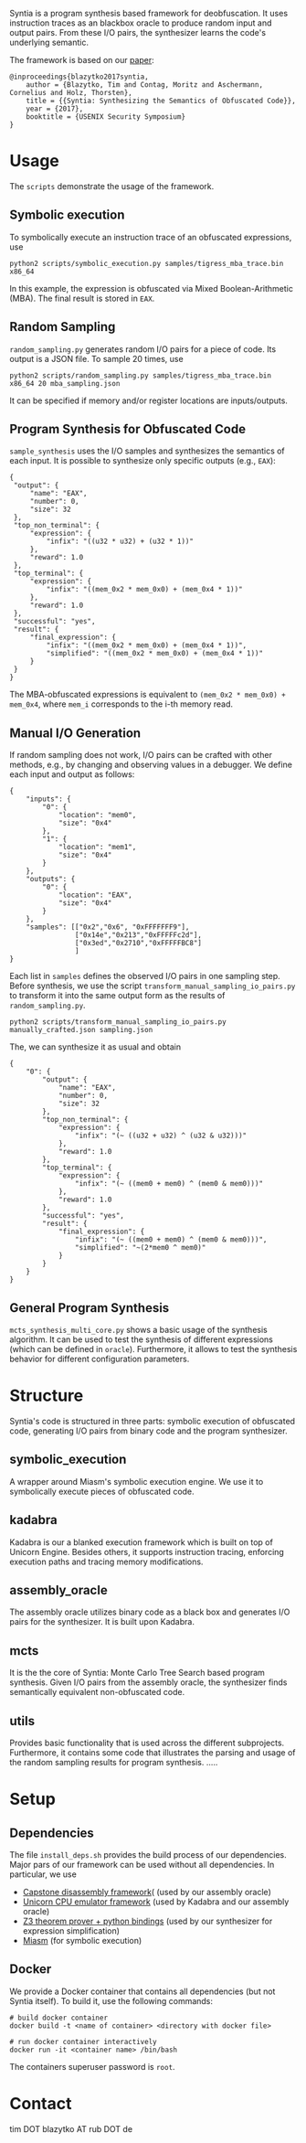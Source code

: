Syntia is a program synthesis based framework for deobfuscation. It uses instruction traces as an blackbox oracle to produce random input and output pairs. From these I/O pairs, the synthesizer learns the code's underlying semantic. 

The framework is based on our [paper](https://www.usenix.org/system/files/conference/usenixsecurity17/sec17-blazytko.pdf):

```
@inproceedings{blazytko2017syntia,
    author = {Blazytko, Tim and Contag, Moritz and Aschermann, Cornelius and Holz, Thorsten},
    title = {{Syntia: Synthesizing the Semantics of Obfuscated Code}},
    year = {2017},
    booktitle = {USENIX Security Symposium} 
}
```


# Usage

The `scripts` demonstrate the usage of the framework.

## Symbolic execution

To symbolically execute an instruction trace of an obfuscated expressions, use

```
python2 scripts/symbolic_execution.py samples/tigress_mba_trace.bin x86_64

```

In this example, the expression is obfuscated via Mixed Boolean-Arithmetic (MBA). The final result is stored in `EAX`.

## Random Sampling

`random_sampling.py` generates random I/O pairs for a piece of code. Its output is a JSON file. To sample 20 times, use 

```
python2 scripts/random_sampling.py samples/tigress_mba_trace.bin x86_64 20 mba_sampling.json
```

It can be specified if memory and/or register locations are inputs/outputs.

## Program Synthesis for Obfuscated Code

`sample_synthesis` uses the I/O samples and synthesizes the semantics of each input. It is possible to synthesize only specific outputs (e.g., `EAX`):

```
{
 "output": {
     "name": "EAX", 
     "number": 0, 
     "size": 32
 }, 
 "top_non_terminal": {
     "expression": {
         "infix": "((u32 * u32) + (u32 * 1))"
     }, 
     "reward": 1.0
 }, 
 "top_terminal": {
     "expression": {
         "infix": "((mem_0x2 * mem_0x0) + (mem_0x4 * 1))"
     }, 
     "reward": 1.0
 }, 
 "successful": "yes", 
 "result": {
     "final_expression": {
         "infix": "((mem_0x2 * mem_0x0) + (mem_0x4 * 1))", 
         "simplified": "((mem_0x2 * mem_0x0) + (mem_0x4 * 1))"
     }
 }
}
```

The MBA-obfuscated expressions is equivalent to `(mem_0x2 * mem_0x0) + mem_0x4`, where `mem_i` corresponds to the i-th memory read.

## Manual I/O Generation

If random sampling does not work, I/O pairs can be crafted with other methods, e.g., by changing and observing values in a debugger. We define each input and output as follows:

```
{
    "inputs": {
        "0": {
            "location": "mem0", 
            "size": "0x4"
        }, 
        "1": {
            "location": "mem1", 
            "size": "0x4"
        }
    },
    "outputs": {
        "0": {
            "location": "EAX", 
            "size": "0x4"
        }
    }, 
    "samples": [["0x2","0x6", "0xFFFFFFF9"],
                ["0x14e","0x213","0xFFFFFc2d"],
                ["0x3ed","0x2710","0xFFFFFBC8"]
                ]
}
```


Each list in `samples` defines the observed I/O pairs in one sampling step. Before synthesis, we use the script `transform_manual_sampling_io_pairs.py` to transform it into the same output form as the results of `random_sampling.py`.

```
python2 scripts/transform_manual_sampling_io_pairs.py manually_crafted.json sampling.json
```

The, we can synthesize it as usual and obtain

```
{
    "0": {
        "output": {
            "name": "EAX", 
            "number": 0, 
            "size": 32
        }, 
        "top_non_terminal": {
            "expression": {
                "infix": "(~ ((u32 + u32) ^ (u32 & u32)))"
            }, 
            "reward": 1.0
        }, 
        "top_terminal": {
            "expression": {
                "infix": "(~ ((mem0 + mem0) ^ (mem0 & mem0)))"
            }, 
            "reward": 1.0
        }, 
        "successful": "yes", 
        "result": {
            "final_expression": {
                "infix": "(~ ((mem0 + mem0) ^ (mem0 & mem0)))", 
                "simplified": "~(2*mem0 ^ mem0)"
            }
        }
    }
}
```

## General Program Synthesis

`mcts_synthesis_multi_core.py` shows a basic usage of the synthesis algorithm. It can be used to test the synthesis of different expressions (which can be defined in `oracle`). Furthermore, it allows to test the synthesis behavior for different configuration parameters.

# Structure

Syntia's code is structured in three parts: symbolic execution of obfuscated code, generating I/O pairs from binary code and the program synthesizer.

## symbolic_execution

A wrapper around Miasm's symbolic execution engine. We use it to symbolically execute pieces of obfuscated code.

## kadabra

Kadabra is our a blanked execution framework which is built on top of Unicorn Engine. Besides others, it supports instruction tracing, enforcing execution paths and tracing memory modifications. 

## assembly_oracle
The assembly oracle utilizes binary code as a black box and generates I/O pairs for the synthesizer. It is built upon Kadabra.

## mcts

It is the the core of Syntia: Monte Carlo Tree Search based program synthesis. Given I/O pairs from the assembly oracle, the synthesizer finds semantically equivalent non-obfuscated code.

## utils

Provides basic functionality that is used across the different subprojects. Furthermore, it contains some code that illustrates the parsing and usage of the random sampling results for program synthesis.
.....


# Setup

## Dependencies

The file `install_deps.sh` provides the build process of our dependencies. Major pars of our framework can be used without all dependencies. In particular, we use

- [Capstone disassembly framework](https://github.com/aquynh/capstone)( (used by our assembly oracle)
- [Unicorn CPU emulator framework](https://github.com/unicorn-engine/unicorn) (used by Kadabra and our assembly oracle)
- [Z3 theorem prover + python bindings](https://github.com/Z3Prover/z3) (used by our synthesizer for expression simplification)
- [Miasm](https://github.com/cea-sec/miasm) (for symbolic execution)

## Docker

We provide a Docker container that contains all dependencies (but not Syntia itself). To build it, use the following commands:

```
# build docker container
docker build -t <name of container> <directory with docker file>

# run docker container interactively
docker run -it <container name> /bin/bash
```

The containers superuser password is `root`.

# Contact

tim DOT blazytko AT rub DOT de
